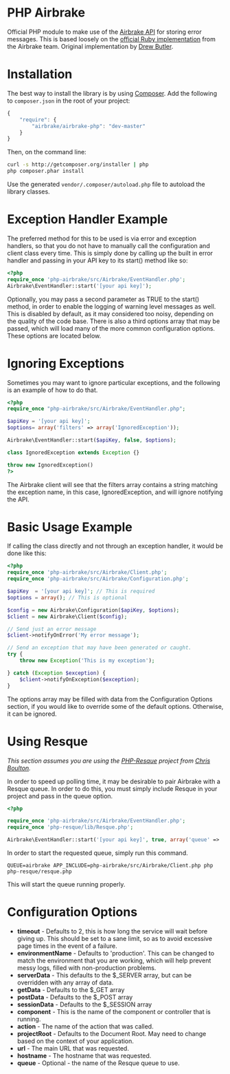 PHP Airbrake
============

Official PHP module to make use of the [Airbrake API](http://help.airbrake.io/kb/api-2/api-overview) for storing error messages. This is based loosely on the [official Ruby implementation](https://github.com/airbrake/airbrake) from the Airbrake team.
Original implementation by [Drew Butler](https://github.com/nodrew).

Installation
============

The best way to install the library is by using [Composer](http://getcomposer.org). Add the following to `composer.json` in the root of your project:

``` javascript
{ 
    "require": {
        "airbrake/airbrake-php": "dev-master"
    }
}
```

Then, on the command line:

``` bash
curl -s http://getcomposer.org/installer | php
php composer.phar install
```

Use the generated `vendor/.composer/autoload.php` file to autoload the library classes.

Exception Handler Example
=========================

The preferred method for this to be used is via error and exception handlers, so that you do not have to manually call the configuration and client class every time. This is simply done by calling up the built in error handler and passing in your API key to its start() method like so:

```php
<?php
require_once 'php-airbrake/src/Airbrake/EventHandler.php';
Airbrake\EventHandler::start('[your api key]');
```

Optionally, you may pass a second parameter as TRUE to the start() method, in order to enable the logging of warning level messages as well. This is disabled by default, as it may considered too noisy, depending on the quality of the code base. There is also a third options array that may be passed, which will load many of the more common configuration options. These options are located below.

Ignoring Exceptions
===================

Sometimes you may want to ignore particular exceptions, and the
following is an example of how to do that.

```php
<?php
require_once "php-airbrake/src/Airbrake/EventHandler.php";

$apiKey = '[your api key]';
$options= array('filters' => array('IgnoredException'));

Airbrake\EventHandler::start($apiKey, false, $options);

class IgnoredException extends Exception {}

throw new IgnoredException()
?>
```

The Airbrake client will see that the filters array contains a string
matching the exception name, in this case, IgnoredException, and will
ignore notifying the API. 

Basic Usage Example
===================

If calling the class directly and not through an exception handler, it would be done like this:

```php
<?php
require_once 'php-airbrake/src/Airbrake/Client.php';
require_once 'php-airbrake/src/Airbrake/Configuration.php';

$apiKey  = '[your api key]'; // This is required
$options = array(); // This is optional

$config = new Airbrake\Configuration($apiKey, $options);
$client = new Airbrake\Client($config);

// Send just an error message
$client->notifyOnError('My error message');

// Send an exception that may have been generated or caught.
try {
    throw new Exception('This is my exception');

} catch (Exception $exception) {
    $client->notifyOnException($exception);
}
```

The options array may be filled with data from the Configuration Options section, if you would like to override some of the default options. Otherwise, it can be ignored.

Using Resque
============

_This section assumes you are using the [PHP-Resque](https://github.com/chrisboulton/php-resque) project from [Chris Boulton](https://github.com/chrisboulton)._

In order to speed up polling time, it may be desirable to pair Airbrake with a Resque queue. In order to do this, you must simply include Resque in your project and pass in the queue option.

```php
<?php

require_once 'php-airbrake/src/Airbrake/EventHandler.php';
require_once 'php-resque/lib/Resque.php';

Airbrake\EventHandler::start('[your api key]', true, array('queue' => 'airbrake'));
```

In order to start the requested queue, simply run this command.

```
QUEUE=airbrake APP_INCLUDE=php-airbrake/src/Airbrake/Client.php php php-resque/resque.php
```

This will start the queue running properly.

Configuration Options
=====================

- **timeout** - Defaults to 2, this is how long the service will wait before giving up. This should be set to a sane limit, so as to avoid excessive page times in the event of a failure.
- **environmentName** - Defaults to 'production'. This can be changed to match the environment that you are working, which will help prevent messy logs, filled with non-production problems.
- **serverData** - This defaults to the $_SERVER array, but can be overridden with any array of data.
- **getData** - Defaults to the $_GET array
- **postData** - Defaults to the $_POST array
- **sessionData** - Defaults to the $_SESSION array
- **component** - This is the name of the component or controller that is running.
- **action** - The name of the action that was called.
- **projectRoot** - Defaults to the Document Root. May need to change based on the context of your application.
- **url** - The main URL that was requested.
- **hostname** - The hostname that was requested.
- **queue** - Optional - the name of the Resque queue to use.
